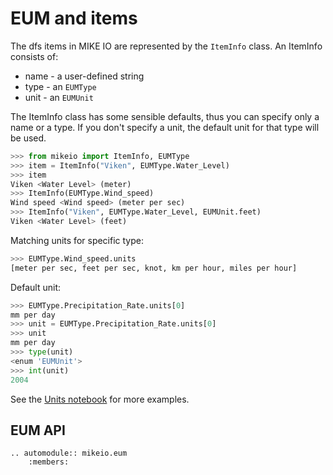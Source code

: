 # EUM and items

The dfs items in MIKE IO are represented by the `ItemInfo` class. 
An ItemInfo consists of:

* name - a user-defined string 
* type - an `EUMType` 
* unit - an `EUMUnit`

The ItemInfo class has some sensible defaults, thus you can specify only a name or a type. If you don't specify a unit, the default unit for that type will be used.

```python
>>> from mikeio import ItemInfo, EUMType
>>> item = ItemInfo("Viken", EUMType.Water_Level)
>>> item
Viken <Water Level> (meter)
>>> ItemInfo(EUMType.Wind_speed)
Wind speed <Wind speed> (meter per sec)
>>> ItemInfo("Viken", EUMType.Water_Level, EUMUnit.feet)
Viken <Water Level> (feet)
```

Matching units for specific type:
```python
>>> EUMType.Wind_speed.units
[meter per sec, feet per sec, knot, km per hour, miles per hour]
```

Default unit:
```python
>>> EUMType.Precipitation_Rate.units[0]
mm per day
>>> unit = EUMType.Precipitation_Rate.units[0]
>>> unit
mm per day
>>> type(unit)
<enum 'EUMUnit'>
>>> int(unit)
2004
```

See the [Units notebook](https://nbviewer.jupyter.org/github/DHI/mikeio/blob/main/notebooks/Units.ipynb) for more examples.


EUM API
-------
```{eval-rst}
.. automodule:: mikeio.eum
	:members:
```
